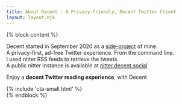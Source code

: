 ```yaml
---
title: About Decent - A Privacy-friendly, Decent Twitter Client
layout: layout.njk
---
```


{% block content %}
<section class=" text-left">
  <div class="container">
    <div class="row mt-5 mb-5">
      <div class="col-lg-12 mx-auto">
        <p class="lead">
        Decent started in September 2020 as a <a href="/cli">side-project</a> of mine.
        <br>
        A privacy-first, ad-free Twitter experience. From the command line.
        <br>
        I used nitter RSS feeds to retrieve the tweets.
        <br>
        A public nitter instance is available at <a href="https://nitter.decent.social" target="_blank">nitter.decent.social</a>
        </p>
      </div>
      <div class="col-lg-12 mx-auto">
        <p class="lead">
          Enjoy a <b>decent Twitter reading experience</b>, with Decent
        </p>
      </div>
      <div class="col-lg-12 mx-auto">
        {% include 'cta-small.html' %}
      </div>
    </div>
  </div>
</section>
{% endblock %}